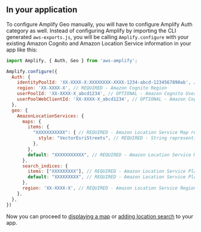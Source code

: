 ## In your application

To configure Amplify Geo manually, you will have to configure Amplify Auth category as well. Instead of configuring Amplify by importing the CLI generated `aws-exports.js`, you will be calling `Amplify.configure` with your existing Amazon Cognito and Amazon Location Service information in your app like this:

```js
import Amplify, { Auth, Geo } from 'aws-amplify';

Amplify.configure({
  Auth: {
    identityPoolId: 'XX-XXXX-X:XXXXXXXX-XXXX-1234-abcd-1234567890ab', // REQUIRED - Amazon Cognito Identity Pool ID
    region: 'XX-XXXX-X', // REQUIRED - Amazon Cognito Region
    userPoolId: 'XX-XXXX-X_abcd1234', // OPTIONAL - Amazon Cognito User Pool ID for authenticated user access
    userPoolWebClientId: 'XX-XXXX-X_abcd1234', // OPTIONAL - Amazon Cognito Web Client ID for authenticated user access
  },
  geo: {
    AmazonLocationServices: {
      maps: {
        items: {
          "XXXXXXXXXXX": { // REQUIRED - Amazon Location Service Map resource name
            style: "VectorEsriStreets", // REQUIRED - String representing the style of map resource
          },
        },
        default: "XXXXXXXXXXX", // REQUIRED - Amazon Location Service Map resource name to set as default
      },
      search_indices: {
        items: ["XXXXXXXXX"], // REQUIRED - Amazon Location Service Place Index name
        default: "XXXXXXXXX", // REQUIRED - Amazon Location Service Place Index name to set as default
      },
      region: 'XX-XXXX-X', // REQUIRED - Amazon Location Service Region
    },
  },
})
```

Now you can proceed to [displaying a map](~/lib/geo/maps.md) or [adding location search](~/lib/geo/search.md) to your app.
